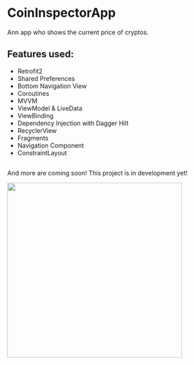 # CoinInspectorApp
Ann app who  shows the current price of cryptos.


## Features used:
- Retrofit2
- Shared Preferences
- Bottom Navigation View
- Coroutines
- MVVM
- ViewModel & LiveData
- ViewBinding
- Dependency Injection with Dagger Hilt
- RecyclerView
- Fragments
- Navigation Component
- ConstraintLayout
##
And more are coming soon! This project is in development yet!

<img src="" height="400">
